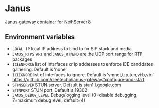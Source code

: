 # Janus

Janus-gateway container for NethServer 8

## Environment variables

- `LOCAL_IP` local IP address to bind to for SIP stack and media
- `JANUS_RTPSTART` and `JANUS_RTPEND` are the UDP port range for RTP packages
- `ICEENFORCE` list of interfaces or ip addresses to enforce ICE candidates gathering. Default is 'none'
- `ICEIGNORE` list of interfaces to ignore. Default is 'vmnet,tap,tun,virb,vb-' https://github.com/meetecho/janus-gateway#configure-and-start
- `STUNSERVER` STUN server. Default is stun1.l.google.com
- `STUNPORT` STUN port. Default is 19302
- `JANUS_DEBUG_LEVEL` Debug/logging level (0=disable debugging, 7=maximum debug level; default=4)
